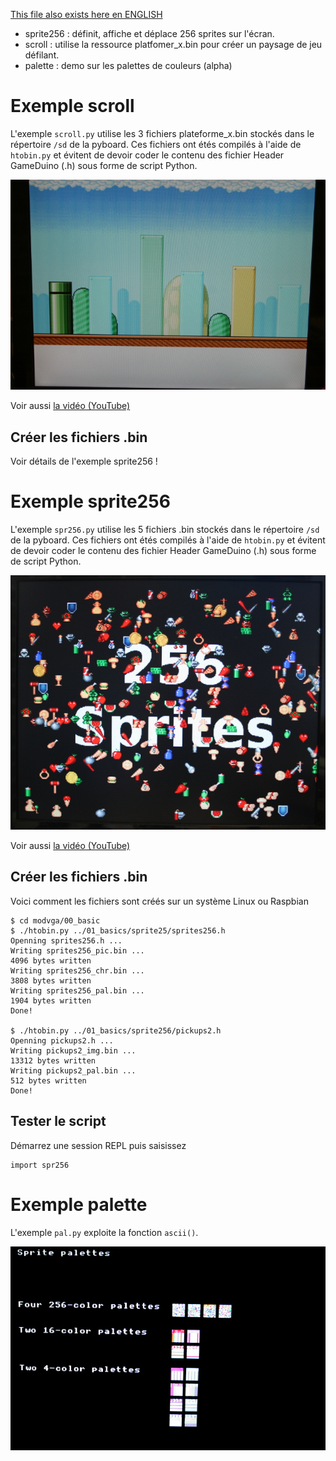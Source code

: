 [This file also exists here en ENGLISH](README_eng.md)

* sprite256 : définit, affiche et déplace 256 sprites sur l'écran.
* scroll : utilise la ressource platfomer_x.bin pour créer un paysage de jeu défilant.
* palette : demo sur les palettes de couleurs (alpha)

# Exemple scroll

L'exemple `scroll.py` utilise les 3 fichiers plateforme_x.bin stockés dans le répertoire `/sd` de la pyboard.
Ces fichiers ont étés compilés à l'aide de `htobin.py` et évitent de devoir coder le contenu des fichier Header GameDuino (.h) sous forme de script Python.

![capture de scroll.py](scroll.jpg)

Voir aussi [la vidéo (YouTube)](https://youtu.be/Ac-5eExTfJo)

## Créer les fichiers .bin
Voir détails de l'exemple sprite256 !

# Exemple sprite256

L'exemple `spr256.py` utilise les 5 fichiers .bin stockés dans le répertoire `/sd` de la pyboard.
Ces fichiers ont étés compilés à l'aide de `htobin.py` et évitent de devoir coder le contenu des fichier Header GameDuino (.h) sous forme de script Python.

 ![Résultat de spr256.py](sprite256.jpg)

 Voir aussi [la vidéo (YouTube)](https://youtu.be/_6DVzVwcSMQ)

## Créer les fichiers .bin
Voici comment les fichiers sont créés sur un système Linux ou Raspbian
```
$ cd modvga/00_basic
$ ./htobin.py ../01_basics/sprite25/sprites256.h
Openning sprites256.h ...
Writing sprites256_pic.bin ...
4096 bytes written
Writing sprites256_chr.bin ...
3808 bytes written
Writing sprites256_pal.bin ...
1904 bytes written
Done!

$ ./htobin.py ../01_basics/sprite256/pickups2.h
Openning pickups2.h ...
Writing pickups2_img.bin ...
13312 bytes written
Writing pickups2_pal.bin ...
512 bytes written
Done!
```

## Tester le script

Démarrez une session REPL puis saisissez

```
import spr256
```

# Exemple palette

L'exemple `pal.py` exploite la fonction `ascii()`.

![Résultat de pal.py](pal.jpg)

